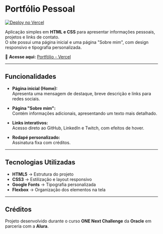 # Portfólio Pessoal

[![Deploy no Vercel](https://img.shields.io/badge/Vercel-Deploy-success?style=for-the-badge&logo=vercel&logoColor=white)](https://one-oracle-site-portfolio.vercel.app/index.html)

Aplicação simples em **HTML e CSS** para apresentar informações pessoais, projetos e links de contato.  
O site possui uma página inicial e uma página "Sobre mim", com design responsivo e tipografia personalizada.

🔗 **Acesse aqui:** [Portfólio - Vercel](https://one-oracle-site-portfolio.vercel.app/index.html)

---

## Funcionalidades

- **Página inicial (Home):**  
  Apresenta uma mensagem de destaque, breve descrição e links para redes sociais.

- **Página "Sobre mim":**  
  Contém informações adicionais, apresentando um texto mais detalhado.

- **Links interativos:**  
  Acesso direto ao GitHub, LinkedIn e Twitch, com efeitos de hover.

- **Rodapé personalizado:**  
  Assinatura fixa com créditos.

---

## Tecnologias Utilizadas

- **HTML5** → Estrutura do projeto  
- **CSS3** → Estilização e layout responsivo  
- **Google Fonts** → Tipografia personalizada  
- **Flexbox** → Organização dos elementos na tela  

---

## Créditos

Projeto desenvolvido durante o curso **ONE Next Challenge** da **Oracle** em parceria com a **Alura**.
